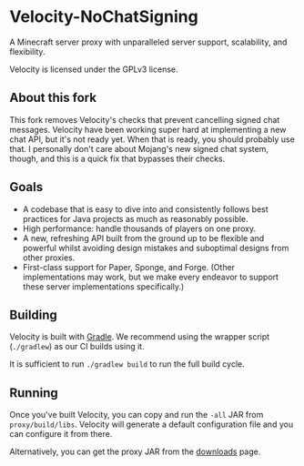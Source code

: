 # Velocity-NoChatSigning

A Minecraft server proxy with unparalleled server support, scalability,
and flexibility.

Velocity is licensed under the GPLv3 license.

## About this fork

This fork removes Velocity's checks that prevent cancelling signed chat
messages. Velocity have been working super hard at implementing a new
chat API, but it's not ready yet. When that is ready, you should probably
use that. I personally don't care about Mojang's new signed chat system,
though, and this is a quick fix that bypasses their checks.


## Goals

* A codebase that is easy to dive into and consistently follows best practices
  for Java projects as much as reasonably possible.
* High performance: handle thousands of players on one proxy.
* A new, refreshing API built from the ground up to be flexible and powerful
  whilst avoiding design mistakes and suboptimal designs from other proxies.
* First-class support for Paper, Sponge, and Forge. (Other implementations
  may work, but we make every endeavor to support these server implementations
  specifically.)
  
## Building

Velocity is built with [Gradle](https://gradle.org). We recommend using the
wrapper script (`./gradlew`) as our CI builds using it.

It is sufficient to run `./gradlew build` to run the full build cycle.

## Running

Once you've built Velocity, you can copy and run the `-all` JAR from
`proxy/build/libs`. Velocity will generate a default configuration file
and you can configure it from there.

Alternatively, you can get the proxy JAR from the [downloads](https://papermc.io/downloads#Velocity)
page.
